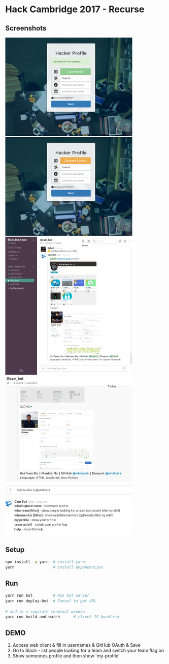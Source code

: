 # Hack Cambridge 2017 - Recurse

## Screenshots


<img src="https://github.com/Dalimil/Hack-Cambridge-2017/blob/master/docs/screenshots/web-connected.png" width="400">
<img src="https://github.com/Dalimil/Hack-Cambridge-2017/blob/master/docs/screenshots/web-disconnected.png" width="400">
<img alt="Dalimil - Hack Cambridge" src="https://github.com/Dalimil/Hack-Cambridge-2017/blob/master/docs/screenshots/user-dalimil.png" width="400">
<img alt="WHDinata - Hack Cambridge" src="https://github.com/Dalimil/Hack-Cambridge-2017/blob/master/docs/screenshots/user-whdinata.png" width="400">
<img src="https://github.com/Dalimil/Hack-Cambridge-2017/blob/master/docs/screenshots/bot-help.png" width="400">

## Setup

```sh
npm install -g yarn  # install yarn
yarn                 # install dependencies
```

## Run

```sh
yarn run bot         # Run bot server
yarn run deploy-bot  # Tunnel to get URL

# and in a separate terminal window
yarn run build-and-watch      # client JS bundling
```

## DEMO
1) Access web client & fill in usernames & GitHub OAuth & Save
2) Go to Slack - list people looking for a team and switch your team flag on
3) Show someones profile and then show 'my-profile'
